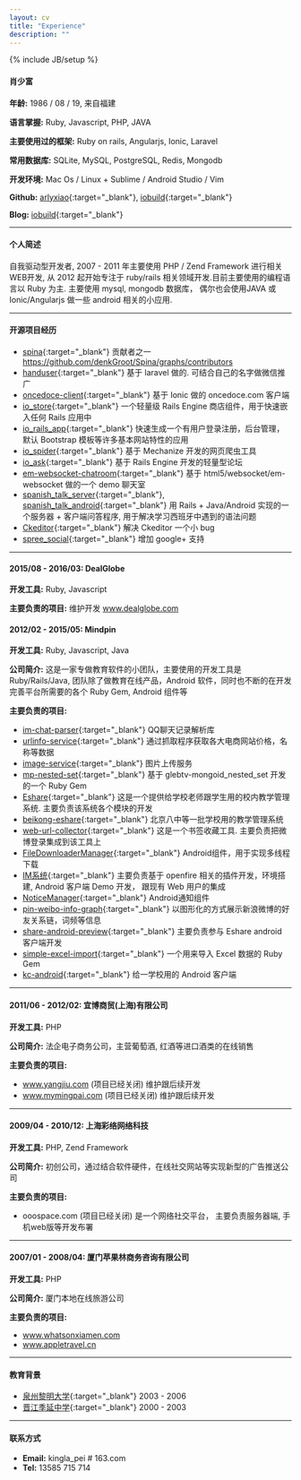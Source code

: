 ```yaml
---
layout: cv
title: "Experience"
description: ""
---
```

{% include JB/setup %}


#### 肖少富

**年龄:** 1986 / 08 / 19, 来自福建

**语言掌握:** Ruby, Javascript, PHP, JAVA

**主要使用过的框架:** 
Ruby on rails, Angularjs, Ionic, Laravel

**常用数据库:** SQLite, MySQL, PostgreSQL, Redis, Mongodb

**开发环境:** Mac Os / Linux + Sublime / Android Studio / Vim


**Github:** 
[arlyxiao](https://github.com/arlyxiao){:target="_blank"}, 
[iobuild](https://github.com/iobuild){:target="_blank"}

**Blog:** 
[iobuild](http://iobuild.github.io){:target="_blank"}




***


#### 个人简述
自我驱动型开发者, 2007 - 2011 年主要使用 PHP / Zend Framework 进行相关WEB开发, 从 2012 起开始专注于 ruby/rails 相关领域开发.目前主要使用的编程语言以 Ruby 为主. 主要使用 mysql, mongodb 数据库， 偶尔也会使用JAVA 或 Ionic/Angularjs 做一些 android 相关的小应用.


***




#### 开源项目经历
* [spina](https://github.com/denkGroot/Spina){:target="_blank"} 贡献者之一 https://github.com/denkGroot/Spina/graphs/contributors
* [handuser](https://github.com/arlyxiao/handuser){:target="_blank"} 基于 laravel 做的. 可结合自己的名字做微信推广
* [oncedoce-client](https://github.com/arlyxiao/oncedoce-client){:target="_blank"} 基于 Ionic 做的 oncedoce.com 客户端
* [io_store](https://github.com/iobuild/io_store){:target="_blank"} 一个轻量级 Rails Engine 商店组件，用于快速嵌入任何 Rails 应用中
* [io_rails_app](https://github.com/iobuild/io_rails_app){:target="_blank"} 快速生成一个有用户登录注册，后台管理，默认 Bootstrap 模板等许多基本网站特性的应用
* [io_spider](https://github.com/iobuild/io_spider){:target="_blank"} 基于 Mechanize 开发的网页爬虫工具
* [io_ask](https://github.com/iobuild/io_ask){:target="_blank"} 基于 Rails Engine 开发的轻量型论坛
* [em-websocket-chatroom](https://github.com/arlyxiao/em-websocket-chatroom){:target="_blank"} 基于 html5/websocket/em-websocket 做的一个 demo 聊天室
* [spanish_talk_server](https://github.com/arlyxiao/spanish_talk_server){:target="_blank"}, [spanish_talk_android](https://github.com/arlyxiao/spanish_talk_android){:target="_blank"} 用 Rails + Java/Android 实现的一个服务器 + 客户端问答程序, 用于解决学习西班牙中遇到的语法问题
* [Ckeditor](https://github.com/galetahub/ckeditor/pull/489){:target="_blank"} 解决 Ckeditor 一个小 bug
* [spree_social](https://github.com/spree-contrib/spree_social/pull/45){:target="_blank"} 增加 google+ 支持




***

#### 2015/08 - 2016/03: DealGlobe

**开发工具:** Ruby, Javascript

**主要负责的项目:**
维护开发 www.dealglobe.com

#### 2012/02 - 2015/05: Mindpin

**开发工具:** Ruby, Javascript, Java

**公司简介:** 这是一家专做教育软件的小团队，主要使用的开发工具是 Ruby/Rails/Java, 团队除了做教育在线产品，Android 软件，同时也不断的在开发完善平台所需要的各个 Ruby Gem, Android 组件等

**主要负责的项目:**

* [im-chat-parser](https://github.com/arlyxiao/im-chat-parser){:target="_blank"} QQ聊天记录解析库
* [urlinfo-service](https://github.com/mindpin/urlinfo-service){:target="_blank"} 通过抓取程序获取各大电商网站价格，名称等数据
* [image-service](https://github.com/mindpin/image-service){:target="_blank"} 图片上传服务
* [mp-nested-set](https://github.com/mindpin/mp-nested-set){:target="_blank"} 基于 glebtv-mongoid_nested_set 开发的一个 Ruby Gem
* [Eshare](https://github.com/mindpin/eshare){:target="_blank"} 这是一个提供给学校老师跟学生用的校内教学管理系统. 主要负责该系统各个模块的开发
* [beikong-eshare](https://github.com/mindpin/beikong-eshare){:target="_blank"} 北京八中等一批学校用的教学管理系统
* [web-url-collector](https://github.com/mindpin/web-url-collector){:target="_blank"} 这是一个书签收藏工具. 主要负责把微博登录集成到该工具上
* [FileDownloaderManager](https://github.com/mindpin/FileDownloaderManager){:target="_blank"} Android组件，用于实现多线程下载
* [IM系统](https://github.com/mindpin/knowledge-space-net-lib/wiki/%E5%9C%A8%E7%8E%B0%E6%9C%89web%E6%9C%8D%E5%8A%A1%E4%B8%8B%E9%83%A8%E7%BD%B2openfire%E5%B9%B6%E6%95%B4%E5%90%88%E7%94%A8%E6%88%B7%E7%9A%84%E6%96%B9%E6%A1%88){:target="_blank"} 主要负责基于 openfire 相关的插件开发，环境搭建, Android 客户端 Demo 开发， 跟现有 Web 用户的集成
* [NoticeManager](https://github.com/mindpin/NoticeManager){:target="_blank"} Android通知组件
* [pin-weibo-info-graph](https://github.com/mindpin/pin-weibo-info-graph){:target="_blank"} 以图形化的方式展示新浪微博的好友关系链，词频等信息
* [share-android-preview](https://github.com/mindpin/eshare-android-preview){:target="_blank"} 主要负责参与 Eshare android 客户端开发
* [simple-excel-import](https://github.com/mindpin/simple-excel-import){:target="_blank"} 一个用来导入 Excel 数据的 Ruby Gem
* [kc-android](https://github.com/mindpin/kc-android){:target="_blank"} 给一学校用的 Android 客户端




***



#### 2011/06 - 2012/02: 宜博商贸(上海)有限公司

**开发工具:** PHP

**公司简介:** 法企电子商务公司，主营葡萄酒, 红酒等进口酒类的在线销售

**主要负责的项目:**

* www.yangjiu.com (项目已经关闭) 维护跟后续开发
* www.mymingpai.com (项目已经关闭) 维护跟后续开发


***



#### 2009/04 - 2010/12: 上海彩络网络科技

**开发工具:** PHP, Zend Framework

**公司简介:** 初创公司，通过结合软件硬件，在线社交网站等实现新型的广告推送公司

**主要负责的项目:**

* ooospace.com (项目已经关闭) 是一个网络社交平台， 主要负责服务器端, 手机web版等开发布署




***



#### 2007/01 - 2008/04: 厦门苹果林商务咨询有限公司

**开发工具:** PHP

**公司简介:** 厦门本地在线旅游公司

**主要负责的项目:**

* www.whatsonxiamen.com
* www.appletravel.cn




***



#### 教育背景
* [泉州黎明大学](http://www.lmu.cn){:target="_blank"} 2003 - 2006
* [晋江季延中学](http://www.jjjy.net){:target="_blank"} 2000 - 2003



***



#### 联系方式
* **Email:** kingla_pei # 163.com
* **Tel:** 13585 715 714

